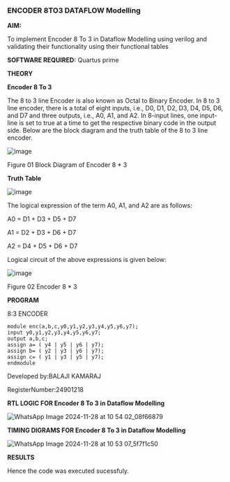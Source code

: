 ### ENCODER 8TO3 DATAFLOW Modelling

**AIM:**

To implement  Encoder 8 To 3 in Dataflow Modelling using verilog and validating their functionality using their functional tables

**SOFTWARE REQUIRED:** Quartus prime

**THEORY**

**Encoder 8 To 3**

The 8 to 3 line Encoder is also known as Octal to Binary Encoder. In 8 to 3 line encoder, there is a total of eight inputs, i.e., D0, D1, D2, D3, D4, D5, D6, and D7 and three outputs, i.e., A0, A1, and A2. In 8-input lines, one input-line is set to true at a time to get the respective binary code in the output side. Below are the block diagram and the truth table of the 8 to 3 line encoder.

![image](https://github.com/naavaneetha/ENCODER8TO3DATAFLOW/assets/154305477/0bc242c1-eb9e-4c47-afe5-30428470efc3)

Figure 01  Block Diagram of Encoder 8 * 3

**Truth Table**

![image](https://github.com/naavaneetha/ENCODER8TO3DATAFLOW/assets/154305477/35496b14-ae6e-4cd1-9abd-d6736b576575)

The logical expression of the term A0, A1, and A2 are as follows:

A0 = D1 + D3 + D5 + D7

A1 = D2 + D3 + D6 + D7

A2 = D4 + D5 + D6 + D7

Logical circuit of the above expressions is given below:

![image](https://github.com/naavaneetha/ENCODER8TO3DATAFLOW/assets/154305477/95acaee6-c873-4c75-89eb-ef09fb158053)

Figure 02  Encoder 8 * 3


**PROGRAM**

8:3 ENCODER
```
module enc(a,b,c,y0,y1,y2,y3,y4,y5,y6,y7);
input y0,y1,y2,y3,y4,y5,y6,y7;
output a,b,c;
assign a= ( y4 | y5 | y6 | y7);
assign b= ( y2 | y3 | y6 | y7);
assign c= ( y1 | y3 | y5 | y7);
endmodule

```

Developed by:BALAJI KAMARAJ 

RegisterNumber:24901218


**RTL LOGIC FOR Encoder 8 To 3 in Dataflow Modelling**

![WhatsApp Image 2024-11-28 at 10 54 02_08f66879](https://github.com/user-attachments/assets/49686e6c-8240-43e1-8f8a-a9f4ef333c15)


**TIMING DIGRAMS FOR Encoder 8 To 3 in Dataflow Modelling**

![WhatsApp Image 2024-11-28 at 10 53 07_5f7f1c50](https://github.com/user-attachments/assets/aae3a13a-4a34-4a6c-accd-ef884535edbb)


**RESULTS**

Hence the code was executed sucessfuly.
